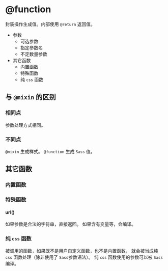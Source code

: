 # @function

封装操作生成值。内部使用 `@return` 返回值。

* 参数
  * 可选参数
  * 指定参数名
  * 不定数量参数
* 其它函数
  * 内置函数
  * 特殊函数
  * 纯 `css` 函数

## 与 `@mixin` 的区别

### 相同点

参数处理方式相同。

### 不同点

`@mixin` 生成样式。
`@function` 生成 `Sass` 值。

## 其它函数

### 内置函数

### 特殊函数

#### url()

如果参数是合法的字符串，直接返回。
如果含有变量等，会编译。

### 纯 `css` 函数

被调用的函数，如果既不是用户自定义函数，也不是内置函数，
就会被当成纯 `css` 函数处理（除非使用了 `Sass`参数语法）。
纯 `css` 函数使用的参数可以被 `Sass` 编译。


